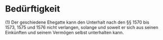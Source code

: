 # Bedürftigkeit

(1) Der geschiedene Ehegatte kann den Unterhalt nach den §§ 1570 bis 1573, 1575 und 1576 nicht verlangen, solange und soweit er sich aus seinen Einkünften und seinem Vermögen selbst unterhalten kann.